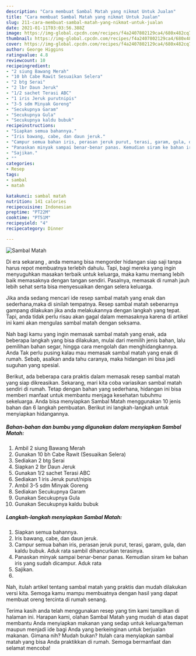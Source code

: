 ```yaml
---
description: "Cara membuat Sambal Matah yang nikmat Untuk Jualan"
title: "Cara membuat Sambal Matah yang nikmat Untuk Jualan"
slug: 211-cara-membuat-sambal-matah-yang-nikmat-untuk-jualan
date: 2021-01-11T03:03:56.388Z
image: https://img-global.cpcdn.com/recipes/f4a2407802129ca4/680x482cq70/sambal-matah-foto-resep-utama.jpg
thumbnail: https://img-global.cpcdn.com/recipes/f4a2407802129ca4/680x482cq70/sambal-matah-foto-resep-utama.jpg
cover: https://img-global.cpcdn.com/recipes/f4a2407802129ca4/680x482cq70/sambal-matah-foto-resep-utama.jpg
author: George Higgins
ratingvalue: 4.8
reviewcount: 10
recipeingredient:
- "2 siung Bawang Merah"
- "10 bh Cabe Rawit Sesuaikan Selera"
- "2 btg Serai"
- "2 lbr Daun Jeruk"
- "1/2 sachet Terasi ABC"
- "1 iris Jeruk purutnipis"
- "3-5 sdm Minyak Goreng"
- "Secukupnya Garam"
- "Secukupnya Gula"
- "Secukupnya kaldu bubuk"
recipeinstructions:
- "Siapkan semua bahannya."
- "Iris bawang, cabe, dan daun jeruk."
- "Campur semua bahan iris, perasan jeruk purut, terasi, garam, gula, dan kaldu bubuk. Aduk rata sambil dihancurkan terasinya."
- "Panaskan minyak sampai benar-benar panas. Kemudian siram ke bahan iris yang sudah dicampur. Aduk rata"
- "Sajikan."
- ""
categories:
- Resep
tags:
- sambal
- matah

katakunci: sambal matah 
nutrition: 141 calories
recipecuisine: Indonesian
preptime: "PT22M"
cooktime: "PT51M"
recipeyield: "4"
recipecategory: Dinner

---
```



![Sambal Matah](https://img-global.cpcdn.com/recipes/f4a2407802129ca4/680x482cq70/sambal-matah-foto-resep-utama.jpg)

Di era  sekarang , anda memang bisa mengorder hidangan siap saji tanpa harus repot membuatnya terlebih dahulu. Tapi, bagi mereka yang ingin menyuguhkan masakan terbaik untuk keluarga, maka kamu memang lebih baik memasaknya dengan tangan sendiri. Pasalnya, memasak di rumah jauh lebih sehat serta bisa menyesuaikan dengan selera keluarga.

Jika anda sedang mencari ide resep sambal matah yang enak dan sederhana,maka di sinilah tempatnya. Resep sambal matah  sebenarnya gampang dilakukan jika anda melakukannya dengan langkah yang tepat. Tapi, anda tidak perlu risau akan gagal dalam memasaknya 
karena di artikel ini kami akan mengulas sambal matah dengan seksama.  



Nah bagi kamu yang ingin memasak sambal matah yang enak, ada beberapa langkah yang bisa dilakukan, mulai dari memilih jenis bahan, lalu pemilihan bahan segar, hingga cara mengolah dan menghidangkannya. Anda Tak perlu pusing kalau mau memasak sambal matah yang enak di rumah. Sebab, asalkan anda  tahu caranya, maka hidangan ini bisa jadi suguhan yang spesial.

Berikut, ada beberapa cara praktis  dalam memasak resep sambal matah yang siap dikreasikan. Sekarang, mari kita coba variasikan sambal matah sendiri di rumah. Tetap dengan bahan yang sederhana, hidangan ini bisa memberi manfaat untuk membantu menjaga kesehatan tubuhmu sekeluarga. Anda bisa menyiapkan Sambal Matah menggunakan 10 jenis bahan dan 6 langkah pembuatan. Berikut ini langkah-langkah untuk menyiapkan hidangannya.

<!--inarticleads1-->

##### Bahan-bahan dan bumbu yang digunakan dalam menyiapkan Sambal Matah:

1. Ambil 2 siung Bawang Merah
1. Gunakan 10 bh Cabe Rawit (Sesuaikan Selera)
1. Sediakan 2 btg Serai
1. Siapkan 2 lbr Daun Jeruk
1. Gunakan 1/2 sachet Terasi ABC
1. Sediakan 1 iris Jeruk purut/nipis
1. Ambil 3-5 sdm Minyak Goreng
1. Sediakan Secukupnya Garam
1. Gunakan Secukupnya Gula
1. Gunakan Secukupnya kaldu bubuk




<!--inarticleads2-->

##### Langkah-langkah menyiapkan Sambal Matah:

1. Siapkan semua bahannya.
1. Iris bawang, cabe, dan daun jeruk.
1. Campur semua bahan iris, perasan jeruk purut, terasi, garam, gula, dan kaldu bubuk. Aduk rata sambil dihancurkan terasinya.
1. Panaskan minyak sampai benar-benar panas. Kemudian siram ke bahan iris yang sudah dicampur. Aduk rata
1. Sajikan.
1. 




Nah, itulah artikel tentang  sambal matah  yang praktis dan mudah dilakukan versi kita. Semoga kamu mampu membuatnya dengan hasil yang dapat membuat oreng tercinta di rumah senang. 

Terima kasih anda telah menggunakan resep yang tim kami tampilkan di halaman ini. Harapan kami, olahan  Sambal Matah yang mudah di atas dapat membantu Anda menyiapkan makanan yang sedap untuk keluarga/teman maupun menjadi ide bagi Anda yang berkeinginan untuk berjualan makanan. Gimana nih? Mudah bukan? Itulah cara menyiapkan sambal matah yang bisa Anda praktikkan di rumah. Semoga bermanfaat dan selamat mencoba!

